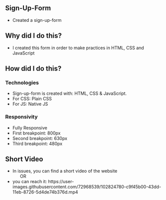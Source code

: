 ## Sign-Up-Form

<ul>
<li>Created a sign-up-form</li>
</ul>

## Why did I do this?
<ul>
<li>I created this form in order to make practices in HTML, CSS and JavaScript</li>
</ul>

## How did I do this?

### Technologies
<ul>
<li>Sign-up-form is created with: HTML, CSS & JavaScript.</li>
<li>For CSS: Plain CSS</li>
<li>For JS: Native JS</li>
 </ul>

 ### Responsivity
<ul>
<li>Fully Responsive</li>
<li>First breakpoint: 800px </li> 
<li>Second breakpoint: 630px </li>
<li>Third breakpoint: 480px </li>
</ul>

## Short Video
<ul>
<li>In issues, you can find a short video of the website </li>
&nbsp &nbsp &nbsp OR
<li>you can reach it: https://user-images.githubusercontent.com/72968539/102824780-c9f45b00-43dd-11eb-8726-5d4de74b376d.mp4 </li>
</ul>
